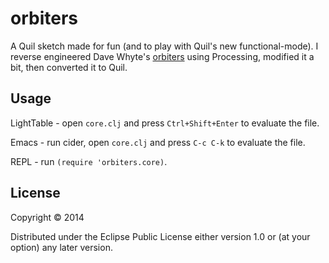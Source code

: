 # orbiters

A Quil sketch made for fun (and to play with Quil's new
functional-mode). I reverse engineered Dave Whyte's
[orbiters](http://beesandbombs.tumblr.com/post/45513650541/orbiters)
using Processing, modified it a bit, then converted it to Quil.

## Usage

LightTable - open `core.clj` and press `Ctrl+Shift+Enter` to evaluate the file.

Emacs - run cider, open `core.clj` and press `C-c C-k` to evaluate the file.

REPL - run `(require 'orbiters.core)`.

## License

Copyright © 2014

Distributed under the Eclipse Public License either version 1.0 or (at your option) any later version.
